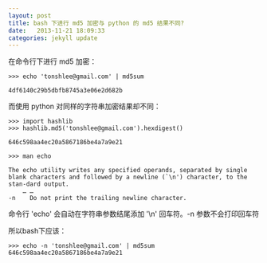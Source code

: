 ```yaml
---
layout: post
title: bash 下进行 md5 加密与 python 的 md5 结果不同?
date:   2013-11-21 18:09:33
categories: jekyll update
---
```


在命令行下进行 md5 加密：

```
>>> echo 'tonshlee@gmail.com' | md5sum

4df6140c29b5dbfb8745a3e06e2d682b
```

而使用 python 对同样的字符串加密结果却不同：

```
>>> import hashlib
>>> hashlib.md5('tonshlee@gmail.com').hexdigest()

646c598aa4ec20a5867186be4a7a9e21    
```

```
>>> man echo

The echo utility writes any specified operands, separated by single blank characters and followed by a newline (`\n') character, to the stan-dard output.
    … …
-n    Do not print the trailing newline character.
```

命令行 'echo' 会自动在字符串参数结尾添加 '\n' 回车符。-n 参数不会打印回车符

所以bash下应该：

```
>>> echo -n 'tonshlee@gmail.com' | md5sum
646c598aa4ec20a5867186be4a7a9e21
```

